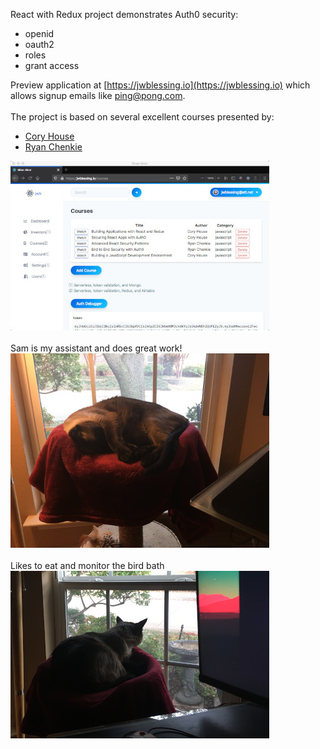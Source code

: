 React with Redux project demonstrates Auth0 security: 
- openid
- oauth2
- roles 
- grant access
 
Preview application at [https://jwblessing.io](https://jwblessing.io) which allows signup emails like ping@pong.com.
<br/>
<br/>
The project is based on several excellent courses presented by:

- [Cory House](https://github.com/coryhouse)
- [Ryan Chenkie](https://github.com/chenkie)


![Alt text](docs/courses-page.jpg)
<br />
<br />
Sam is my assistant and does great work!
<br />
![Alt text](docs/sam.jpg)
<br />
<br />
Likes to eat and monitor the bird bath
<br />
![Alt text](docs/bird-bath.jpg)


